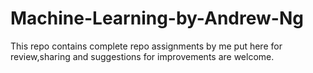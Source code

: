 # Machine-Learning-by-Andrew-Ng
This repo contains complete repo assignments by me put here for review,sharing and suggestions for improvements are welcome.
